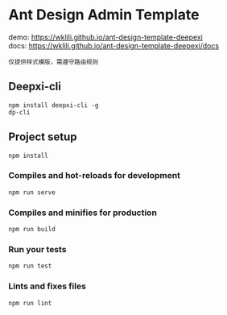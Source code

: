 # Ant Design Admin Template
demo: https://wklili.github.io/ant-design-template-deepexi
<br>
docs: https://wklili.github.io/ant-design-template-deepexi/docs
```
仅提供样式模版，需遵守路由规则
```

## Deepxi-cli
```
npm install deepxi-cli -g
dp-cli
```

## Project setup
```
npm install
```

### Compiles and hot-reloads for development
```
npm run serve
```

### Compiles and minifies for production
```
npm run build
```

### Run your tests
```
npm run test
```

### Lints and fixes files
```
npm run lint
```